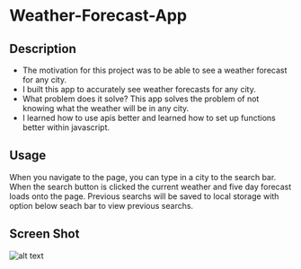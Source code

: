 # Weather-Forecast-App

## Description

- The motivation for this project was to be able to see a weather forecast for any city.
- I built this app to accurately see weather forecasts for any city.
- What problem does it solve? This app solves the problem of not knowing what the weather will be in any city.
- I learned how to use apis better and learned how to set up functions better within javascript.


## Usage

When you navigate to the page, you can type in a city to the search bar. When the search button is clicked the current weather and five day forecast loads onto the page. Previous searchs will be saved to local storage with option below seach bar to view previous searchs.

## Screen Shot 

![alt text](/Weather-Forecast-App/assets/screenshot.png)





